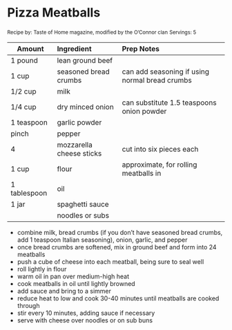 # Pizza Meatballs

<small>Recipe by: Taste of Home magazine, modified by the O’Connor clan</small>
<small>Servings: 5</small>

| Amount       | Ingredient               | Prep Notes                                     |
| ------------ | :----------------------- | :--------------------------------------------- |
| 1 pound      | lean ground beef         |                                                |
| 1 cup        | seasoned bread crumbs    | can add seasoning if using normal bread crumbs |
| 1/2 cup      | milk                     |                                                |
| 1/4 cup      | dry minced onion         | can substitute 1.5 teaspoons onion powder      |
| 1 teaspoon   | garlic powder            |                                                |
| pinch        | pepper                   |                                                |
| 4            | mozzarella cheese sticks | cut into six pieces each                       |
| 1 cup        | flour                    | approximate, for rolling meatballs in          |
| 1 tablespoon | oil                      |                                                |
| 1 jar        | spaghetti sauce          |                                                |
|              | noodles or subs          |                                                |

- combine milk, bread crumbs (if you don’t have seasoned bread crumbs, add 1 teaspoon Italian seasoning), onion, garlic, and pepper
- once bread crumbs are softened, mix in ground beef and form into 24 meatballs
- push a cube of cheese into each meatball, being sure to seal well
- roll lightly in flour
- warm oil in pan over medium-high heat
- cook meatballs in oil until lightly browned
- add sauce and bring to a simmer
- reduce heat to low and cook 30-40 minutes until meatballs are cooked through
- stir every 10 minutes, adding sauce if necessary
- serve with cheese over noodles or on sub buns
